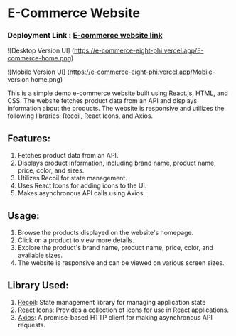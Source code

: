 # E-Commerce Website 

### **Deployment Link** : [E-commerce website link](https://e-commerce-eight-phi.vercel.app/)

![Desktop Version UI] (https://e-commerce-eight-phi.vercel.app/E-commerce-home.png)

![Mobile Version UI] (https://e-commerce-eight-phi.vercel.app/Mobile- version home.png)

This is a simple demo e-commerce website built using React.js, HTML, and CSS. The website fetches product data from an API and displays information about the products. The website is responsive and utilizes the following libraries: Recoil, React Icons, and Axios.

## **Features:**
1. Fetches product data from an API.
2. Displays product information, including brand name, product name, price, color, and sizes.
3. Utilizes Recoil for state management.
4. Uses React Icons for adding icons to the UI.
5. Makes asynchronous API calls using Axios.

## **Usage:**
1. Browse the products displayed on the website's homepage.
2. Click on a product to view more details.
3. Explore the product's brand name, product name, price, color, and available sizes.
4. The website is responsive and can be viewed on various screen sizes.

## **Library Used:**
1. [Recoil](https://recoiljs.org/): State management library for managing application state
2. [React Icons](https://react-icons.github.io/react-icons/): Provides a collection of icons for use in React applications.
3. [Axios](https://axios-http.com/): A promise-based HTTP client for making asynchronous API requests.
